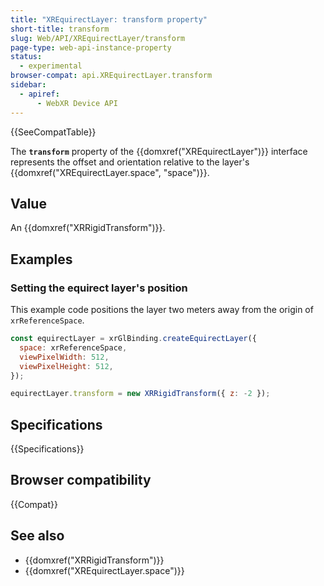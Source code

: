 ```yaml
---
title: "XREquirectLayer: transform property"
short-title: transform
slug: Web/API/XREquirectLayer/transform
page-type: web-api-instance-property
status:
  - experimental
browser-compat: api.XREquirectLayer.transform
sidebar:
  - apiref:
      - WebXR Device API
---
```


{{SeeCompatTable}}

The **`transform`** property of the {{domxref("XREquirectLayer")}} interface represents the offset and orientation relative to the layer's {{domxref("XREquirectLayer.space", "space")}}.

## Value

An {{domxref("XRRigidTransform")}}.

## Examples

### Setting the equirect layer's position

This example code positions the layer two meters away from the origin of `xrReferenceSpace`.

```js
const equirectLayer = xrGlBinding.createEquirectLayer({
  space: xrReferenceSpace,
  viewPixelWidth: 512,
  viewPixelHeight: 512,
});

equirectLayer.transform = new XRRigidTransform({ z: -2 });
```

## Specifications

{{Specifications}}

## Browser compatibility

{{Compat}}

## See also

- {{domxref("XRRigidTransform")}}
- {{domxref("XREquirectLayer.space")}}
